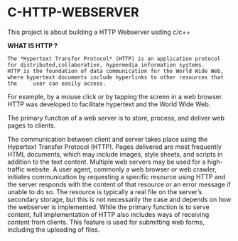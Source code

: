 # C-HTTP-WEBSERVER
This project is about building a HTTP Webserver usding c/c++


**WHAT IS HTTP ?**

    The *Hypertext Transfer Protocol* (HTTP) is an application protocol for distributed,collaborative, hypermedia information systems.
    HTTP is the foundation of data communication for the World Wide Web, where hypertext documents include hyperlinks to other resources that the     user can easily access.


  For example, by a mouse click or by tapping the screen in a web browser.
  HTTP was developed to facilitate hypertext and the World Wide Web.

  The primary function of a web server is to store, process, and deliver web pages to clients.

  The communication between client and server takes place using the Hypertext Transfer Protocol (HTTP).
  Pages delivered are most frequently HTML documents, which may include images, style sheets, and scripts in addition to the text content.
  Multiple web servers may be used for a high-traffic website.
  A user agent, commonly a web browser or web crawler, initiates communication by requesting a specific resource using HTTP and the server          responds with the content of that resource or an error message if unable to do so.
  The resource is typically a real file
  on the server’s secondary storage, but this is not necessarily the case and depends on how the webserver is implemented.
  While the primary function is to serve content, full implementation of HTTP also includes ways of receiving content from clients.
  This feature is used for submitting web forms, including the uploading of files.
